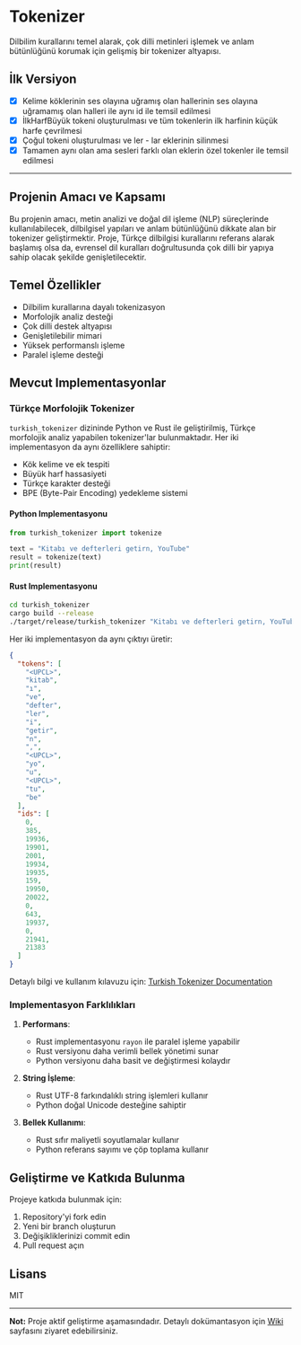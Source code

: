 # Tokenizer

Dilbilim kurallarını temel alarak, çok dilli metinleri işlemek ve anlam bütünlüğünü korumak için gelişmiş bir tokenizer altyapısı.

## İlk Versiyon
- [x] Kelime köklerinin ses olayına uğramış olan hallerinin ses olayına uğramamış olan halleri ile aynı id ile temsil edilmesi
- [x] İlkHarfBüyük tokeni oluşturulması ve tüm tokenlerin ilk harfinin küçük harfe çevrilmesi
- [x] Çoğul tokeni oluşturulması ve ler - lar eklerinin silinmesi
- [x] Tamamen aynı olan ama sesleri farklı olan eklerin özel tokenler ile temsil edilmesi

---

## Projenin Amacı ve Kapsamı

Bu projenin amacı, metin analizi ve doğal dil işleme (NLP) süreçlerinde kullanılabilecek, dilbilgisel yapıları ve anlam bütünlüğünü dikkate alan bir tokenizer geliştirmektir. Proje, Türkçe dilbilgisi kurallarını referans alarak başlamış olsa da, evrensel dil kuralları doğrultusunda çok dilli bir yapıya sahip olacak şekilde genişletilecektir.

## Temel Özellikler

- Dilbilim kurallarına dayalı tokenizasyon
- Morfolojik analiz desteği
- Çok dilli destek altyapısı
- Genişletilebilir mimari
- Yüksek performanslı işleme
- Paralel işleme desteği

## Mevcut Implementasyonlar

### Türkçe Morfolojik Tokenizer

`turkish_tokenizer` dizininde Python ve Rust ile geliştirilmiş, Türkçe morfolojik analiz yapabilen tokenizer'lar bulunmaktadır. Her iki implementasyon da aynı özelliklere sahiptir:

- Kök kelime ve ek tespiti
- Büyük harf hassasiyeti
- Türkçe karakter desteği
- BPE (Byte-Pair Encoding) yedekleme sistemi

#### Python Implementasyonu
```python
from turkish_tokenizer import tokenize

text = "Kitabı ve defterleri getirn, YouTube"
result = tokenize(text)
print(result)
```

#### Rust Implementasyonu
```bash
cd turkish_tokenizer
cargo build --release
./target/release/turkish_tokenizer "Kitabı ve defterleri getirn, YouTube"
```

Her iki implementasyon da aynı çıktıyı üretir:
```json
{
  "tokens": [
    "<UPCL>",
    "kitab",
    "ı",
    "ve",
    "defter",
    "ler",
    "i",
    "getir",
    "n",
    ",",
    "<UPCL>",
    "yo",
    "u",
    "<UPCL>",
    "tu",
    "be"
  ],
  "ids": [
    0,
    385,
    19936,
    19901,
    2001,
    19934,
    19935,
    159,
    19950,
    20022,
    0,
    643,
    19937,
    0,
    21941,
    21383
  ]
}
```

Detaylı bilgi ve kullanım kılavuzu için: [Turkish Tokenizer Documentation](turkish_tokenizer/README.md)

### Implementasyon Farklılıkları

1. **Performans**:
   - Rust implementasyonu `rayon` ile paralel işleme yapabilir
   - Rust versiyonu daha verimli bellek yönetimi sunar
   - Python versiyonu daha basit ve değiştirmesi kolaydır

2. **String İşleme**:
   - Rust UTF-8 farkındalıklı string işlemleri kullanır
   - Python doğal Unicode desteğine sahiptir

3. **Bellek Kullanımı**:
   - Rust sıfır maliyetli soyutlamalar kullanır
   - Python referans sayımı ve çöp toplama kullanır

## Geliştirme ve Katkıda Bulunma

Projeye katkıda bulunmak için:

1. Repository'yi fork edin
2. Yeni bir branch oluşturun
3. Değişikliklerinizi commit edin
4. Pull request açın

## Lisans

MIT

---

**Not:** Proje aktif geliştirme aşamasındadır. Detaylı dokümantasyon için [Wiki](wiki) sayfasını ziyaret edebilirsiniz.
